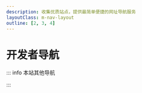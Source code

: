 ```yaml
---
description: 收集优质站点，提供最简单便捷的网址导航服务
layoutClass: m-nav-layout
outline: [2, 3, 4]
---
```


<script setup>
import MNav from './nav/MNav.vue'
</script>

# 开发者导航

::: info 本站其他导航


:::

<MNav/>
